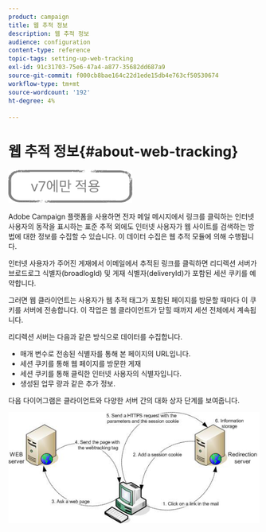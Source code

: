 ```yaml
---
product: campaign
title: 웹 추적 정보
description: 웹 추적 정보
audience: configuration
content-type: reference
topic-tags: setting-up-web-tracking
exl-id: 91c31703-75e6-47a4-a877-35682dd687a9
source-git-commit: f000cb8bae164c22d1ede15db4e763cf50530674
workflow-type: tm+mt
source-wordcount: '192'
ht-degree: 4%

---
```


# 웹 추적 정보{#about-web-tracking}

![](../../assets/v7-only.svg)

Adobe Campaign 플랫폼을 사용하면 전자 메일 메시지에서 링크를 클릭하는 인터넷 사용자의 동작을 표시하는 표준 추적 외에도 인터넷 사용자가 웹 사이트를 검색하는 방법에 대한 정보를 수집할 수 있습니다. 이 데이터 수집은 웹 추적 모듈에 의해 수행됩니다.

인터넷 사용자가 주어진 게재에서 이메일에서 추적된 링크를 클릭하면 리디렉션 서버가 브로드로그 식별자(broadlogId) 및 게재 식별자(deliveryId)가 포함된 세션 쿠키를 예약합니다.

그러면 웹 클라이언트는 사용자가 웹 추적 태그가 포함된 페이지를 방문할 때마다 이 쿠키를 서버에 전송합니다. 이 작업은 웹 클라이언트가 닫힐 때까지 세션 전체에서 계속됩니다.

리디렉션 서버는 다음과 같은 방식으로 데이터를 수집합니다.

* 매개 변수로 전송된 식별자를 통해 본 페이지의 URL입니다.
* 세션 쿠키를 통해 웹 페이지를 방문한 게재
* 세션 쿠키를 통해 클릭한 인터넷 사용자의 식별자입니다.
* 생성된 업무 량과 같은 추가 정보.

다음 다이어그램은 클라이언트와 다양한 서버 간의 대화 상자 단계를 보여줍니다.

![](assets/d_ncs_integration_webtracking_structure1.png)
